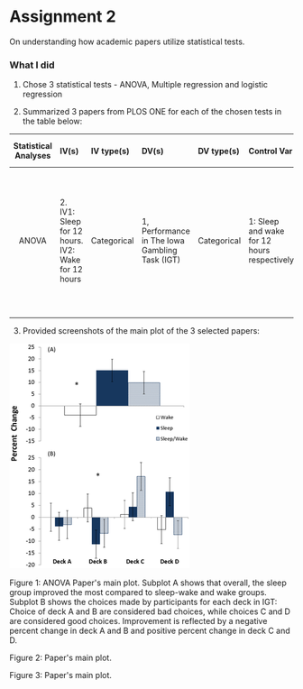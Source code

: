 # Assignment 2 
On understanding how academic papers utilize statistical tests. 

### What I did

1) Chose 3 statistical tests - ANOVA, Multiple regression and logistic regression

2) Summarized 3 papers from PLOS ONE for each of the chosen tests in the table below: 

| **Statistical Analyses**	|  **IV(s)**  |  **IV type(s)** |  **DV(s)**  |  **DV type(s)**  |  **Control Var** | **Control Var type**  | **Question to be answered** | **_H0_** | **alpha** | **link to paper**| 
|:----------:|:--------------------|:------------|:-------------|:-------------|:------------|:------------- |:------------------|:----:|:-------:|:-------|
ANOVA	| 2. IV1: Sleep for 12 hours. IV2: Wake for 12 hours | Categorical | 1, Performance in The Iowa Gambling Task (IGT) | Categorical | 1: Sleep and wake for 12 hours respectively | Categorical | 	Does intervening sleep between sessions enhance performance in IGT? | IGT Performance test groups <= IGT Performance control group | 0.05 | [Post Learning Sleep Improves Cognitive-Emotional Decision-Making: Evidence for a ‘Deck B Sleep Effect’ in the Iowa Gambling Task](https://journals.plos.org/plosone/article?id=10.1371/journal.pone.0112056) |
  |||||||||
  
3) Provided screenshots of the main plot of the 3 selected papers: 

![screenshot](anova_main.png)

Figure 1: ANOVA Paper's main plot. Subplot A shows that overall, the sleep group improved the most compared to sleep-wake and wake groups. Subplot B shows the choices made by participants for each deck in IGT: Choice of deck A and B are considered bad choices, while choices C and D are considered good choices. Improvement is reflected by a negative percent change in deck A and B and positive percent change in deck C and D.

Figure 2: Paper's main plot. 

Figure 3: Paper's main plot. 
